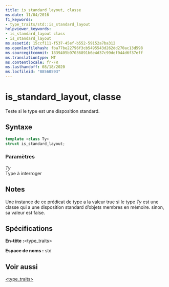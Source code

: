 ```yaml
---
title: is_standard_layout, classe
ms.date: 11/04/2016
f1_keywords:
- type_traits/std::is_standard_layout
helpviewer_keywords:
- is_standard_layout class
- is_standard_layout
ms.assetid: 15ccf111-f537-45ef-b552-59152a7ba312
ms.openlocfilehash: fba77be22796f3cb5495543d262dd270ac13d598
ms.sourcegitcommit: 1839405b97036891b6e4d37c99def044d6f37eff
ms.translationtype: MT
ms.contentlocale: fr-FR
ms.lasthandoff: 08/18/2020
ms.locfileid: "88560593"
---
```

# <a name="is_standard_layout-class"></a>is_standard_layout, classe

Teste si le type est une disposition standard.

## <a name="syntax"></a>Syntaxe

```cpp
template <class Ty>
struct is_standard_layout;
```

### <a name="parameters"></a>Paramètres

*Ty*\
Type à interroger

## <a name="remarks"></a>Notes

Une instance de ce prédicat de type a la valeur true si le type *Ty* est une classe qui a une disposition standard d’objets membres en mémoire. sinon, sa valeur est false.

## <a name="requirements"></a>Spécifications

**En-tête :**\<type_traits>

**Espace de noms :** std

## <a name="see-also"></a>Voir aussi

[<type_traits>](../standard-library/type-traits.md)

